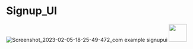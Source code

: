 # Signup_UI

![Screenshot_2023-02-05-18-25-49-472_com example signupui](https://user-images.githubusercontent.com/91935812/216820734-2e46f7ec-7b96-43aa-a150-47a3d9f86404.jpg)
<img src="[https://github.com/favicon.ico](https://user-images.githubusercontent.com/91935812/216820734-2e46f7ec-7b96-43aa-a150-47a3d9f86404.jpg)" width="48">
